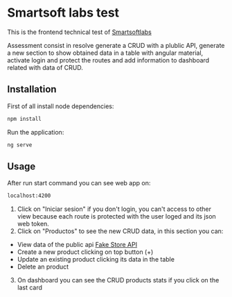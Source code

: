 # Smartsoft labs test

This is the frontend technical test of [Smartsoftlabs](https://www.smartsoftlabs.com/en/home/) 

Assessment consist in resolve generate a CRUD with a plublic API, generate a new section to show obtained data in a table with angular material, activate login and protect the routes and add information to dashboard related with data of CRUD.

## Installation

First of all install node dependencies:

```bash
npm install
```
Run the application:
```bash
ng serve 
```

## Usage

After run start command you can see web app on:
```bash
localhost:4200
```
1. Click on "Iniciar sesion" if you don't login, you can't access to other view because each route is protected with the user loged and its json web token.
2. Click on "Productos" to see the new CRUD data, in this section you can:
* View data of the public api [Fake Store API](https://fakestoreapi.com/) 
* Create a new product clicking on top button (+) 
* Update an existing product clicking its data in the table
* Delete an product 
3. On dashboard you can see the CRUD products stats if you click on the last card
